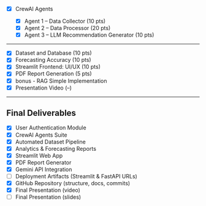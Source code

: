 - [x] CrewAI Agents

  - [x] Agent 1 – Data Collector (10 pts)
  - [x] Agent 2 – Data Processor (20 pts)
  - [x] Agent 3 – LLM Recommendation Generator (10 pts)

<hr/>

- [x] Dataset and Database (10 pts)
- [x] Forecasting Accuracy (10 pts)
- [x] Streamlit Frontend: UI/UX (10 pts)
- [x] PDF Report Generation (5 pts)
- [x] bonus - RAG Simple Implementation
- [x] Presentation Video (–)

<hr/>

## Final Deliverables
- [x] User Authentication Module
- [x] CrewAI Agents Suite
- [x] Automated Dataset Pipeline
- [x] Analytics & Forecasting Reports
- [x] Streamlit Web App
- [x] PDF Report Generator
- [x] Gemini API Integration
- [ ] Deployment Artifacts (Streamlit & FastAPI URLs)
- [x] GitHub Repository (structure, docs, commits)
- [x] Final Presentation (video)
- [ ] Final Presentation (slides)
